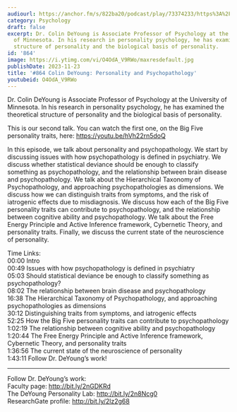 ```yaml
---
audiourl: https://anchor.fm/s/822ba20/podcast/play/73374233/https%3A%2F%2Fd3ctxlq1ktw2nl.cloudfront.net%2Fstaging%2F2023-6-13%2F9261c876-651d-75f3-2b3a-01a556901b55.m4a
category: Psychology
draft: false
excerpt: Dr. Colin DeYoung is Associate Professor of Psychology at the University
  of Minnesota. In his research in personality psychology, he has examined the theoretical
  structure of personality and the biological basis of personality.
id: '864'
image: https://i.ytimg.com/vi/O4OdA_V9RWo/maxresdefault.jpg
publishDate: 2023-11-23
title: '#864 Colin DeYoung: Personality and Psychopathology'
youtubeid: O4OdA_V9RWo
---
```

<div class="timelinks">

Dr. Colin DeYoung is Associate Professor of Psychology at the University of Minnesota. In his research in personality psychology, he has examined the theoretical structure of personality and the biological basis of personality.

This is our second talk. You can watch the first one, on the Big Five personality traits, here: https://youtu.be/hVh22rn5doQ

In this episode, we talk about personality and psychopathology. We start by discussing issues with how psychopathology is defined in psychiatry. We discuss whether statistical deviance should be enough to classify something as psychopathology, and the relationship between brain disease and psychopathology. We talk about the Hierarchical Taxonomy of Psychopathology, and approaching psychopathologies as dimensions. We discuss how we can distinguish traits from symptoms, and the risk of iatrogenic effects due to misdiagnosis. We discuss how each of the Big Five personality traits can contribute to psychopathology, and the relationship between cognitive ability and psychopathology. We talk about the Free Energy Principle and Active Inference framework, Cybernetic Theory, and personality traits. Finally, we discuss the current state of the neuroscience of personality.


Time Links:  
<time>00:00</time> Intro  
<time>00:49</time> Issues with how psychopathology is defined in psychiatry   
<time>05:03</time> Should statistical deviance be enough to classify something as psychopathology?  
<time>08:02</time> The relationship between brain disease and psychopathology  
<time>16:38</time> The Hierarchical Taxonomy of Psychopathology, and approaching psychopathologies as dimensions  
<time>30:12</time> Distinguishing traits from symptoms, and iatrogenic effects  
<time>52:25</time> How the Big Five personality traits can contribute to psychopathology  
<time>1:02:19</time> The relationship between cognitive ability and psychopathology   
<time>1:20:44</time> The Free Energy Principle and Active Inference framework, Cybernetic Theory, and personality traits  
<time>1:36:56</time> The current state of the neuroscience of personality  
<time>1:43:11</time> Follow Dr. DeYoung’s work!

---

Follow Dr. DeYoung’s work:  
Faculty page: http://bit.ly/2nGDKRd  
The DeYoung Personality Lab: http://bit.ly/2n8Ncg0  
ResearchGate profile: http://bit.ly/2lz2g68
</div>

